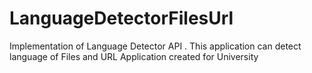 # LanguageDetectorFilesUrl
Implementation of Language Detector API . This application can detect language of Files and URL
Application created for University 
